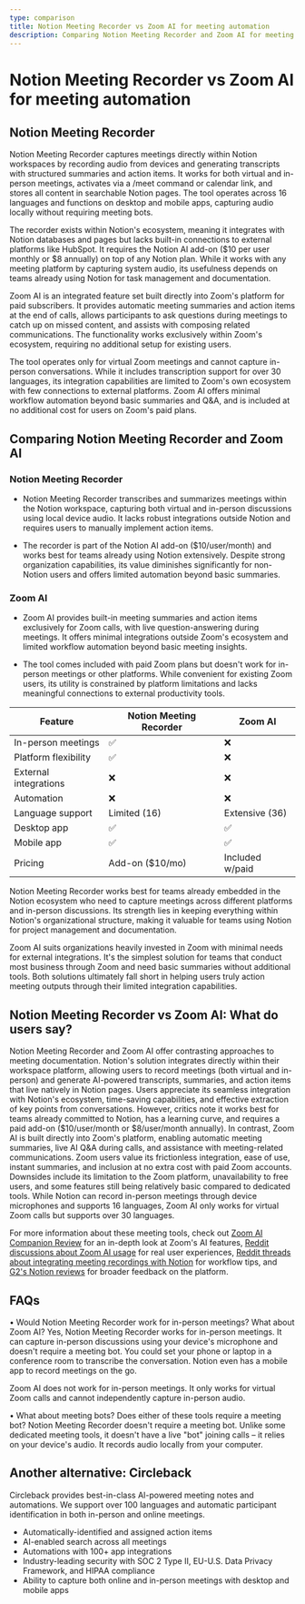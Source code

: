 ```yaml
---
type: comparison
title: Notion Meeting Recorder vs Zoom AI for meeting automation
description: Comparing Notion Meeting Recorder and Zoom AI for meeting documentation, transcription, and action item tracking, including features, pricing, and user experience.
---
```


# Notion Meeting Recorder vs Zoom AI for meeting automation

## Notion Meeting Recorder

Notion Meeting Recorder captures meetings directly within Notion workspaces by recording audio from devices and generating transcripts with structured summaries and action items. It works for both virtual and in-person meetings, activates via a /meet command or calendar link, and stores all content in searchable Notion pages. The tool operates across 16 languages and functions on desktop and mobile apps, capturing audio locally without requiring meeting bots.

The recorder exists within Notion's ecosystem, meaning it integrates with Notion databases and pages but lacks built-in connections to external platforms like HubSpot. It requires the Notion AI add-on ($10 per user monthly or $8 annually) on top of any Notion plan. While it works with any meeting platform by capturing system audio, its usefulness depends on teams already using Notion for task management and documentation.

Zoom AI is an integrated feature set built directly into Zoom's platform for paid subscribers. It provides automatic meeting summaries and action items at the end of calls, allows participants to ask questions during meetings to catch up on missed content, and assists with composing related communications. The functionality works exclusively within Zoom's ecosystem, requiring no additional setup for existing users.

The tool operates only for virtual Zoom meetings and cannot capture in-person conversations. While it includes transcription support for over 30 languages, its integration capabilities are limited to Zoom's own ecosystem with few connections to external platforms. Zoom AI offers minimal workflow automation beyond basic summaries and Q&A, and is included at no additional cost for users on Zoom's paid plans.

## Comparing Notion Meeting Recorder and Zoom AI

### Notion Meeting Recorder

* Notion Meeting Recorder transcribes and summarizes meetings within the Notion workspace, capturing both virtual and in-person discussions using local device audio. It lacks robust integrations outside Notion and requires users to manually implement action items.

* The recorder is part of the Notion AI add-on ($10/user/month) and works best for teams already using Notion extensively. Despite strong organization capabilities, its value diminishes significantly for non-Notion users and offers limited automation beyond basic summaries.

### Zoom AI

* Zoom AI provides built-in meeting summaries and action items exclusively for Zoom calls, with live question-answering during meetings. It offers minimal integrations outside Zoom's ecosystem and limited workflow automation beyond basic meeting insights.

* The tool comes included with paid Zoom plans but doesn't work for in-person meetings or other platforms. While convenient for existing Zoom users, its utility is constrained by platform limitations and lacks meaningful connections to external productivity tools.

| Feature | Notion Meeting Recorder | Zoom AI |
|---------|-------------------------|---------|
| In-person meetings | ✅ | ❌ |
| Platform flexibility | ✅ | ❌ |
| External integrations | ❌ | ❌ |
| Automation | ❌ | ❌ |
| Language support | Limited (16) | Extensive (36) |
| Desktop app | ✅ | ✅ |
| Mobile app | ✅ | ✅ |
| Pricing | Add-on ($10/mo) | Included w/paid |

Notion Meeting Recorder works best for teams already embedded in the Notion ecosystem who need to capture meetings across different platforms and in-person discussions. Its strength lies in keeping everything within Notion's organizational structure, making it valuable for teams using Notion for project management and documentation.

Zoom AI suits organizations heavily invested in Zoom with minimal needs for external integrations. It's the simplest solution for teams that conduct most business through Zoom and need basic summaries without additional tools. Both solutions ultimately fall short in helping users truly action meeting outputs through their limited integration capabilities.

## Notion Meeting Recorder vs Zoom AI: What do users say?

Notion Meeting Recorder and Zoom AI offer contrasting approaches to meeting documentation. Notion's solution integrates directly within their workspace platform, allowing users to record meetings (both virtual and in-person) and generate AI-powered transcripts, summaries, and action items that live natively in Notion pages. Users appreciate its seamless integration with Notion's ecosystem, time-saving capabilities, and effective extraction of key points from conversations. However, critics note it works best for teams already committed to Notion, has a learning curve, and requires a paid add-on ($10/user/month or $8/user/month annually). In contrast, Zoom AI is built directly into Zoom's platform, enabling automatic meeting summaries, live AI Q&A during calls, and assistance with meeting-related communications. Zoom users value its frictionless integration, ease of use, instant summaries, and inclusion at no extra cost with paid Zoom accounts. Downsides include its limitation to the Zoom platform, unavailability to free users, and some features still being relatively basic compared to dedicated tools. While Notion can record in-person meetings through device microphones and supports 16 languages, Zoom AI only works for virtual Zoom calls but supports over 30 languages.

For more information about these meeting tools, check out [Zoom AI Companion Review](https://www.meetjamie.ai/blog/zoom-ai-companion-review) for an in-depth look at Zoom's AI features, [Reddit discussions about Zoom AI usage](https://www.reddit.com/r/Zoom/comments/1g29cog/using_zooms_ai_companion_to_record_and_summarize/) for real user experiences, [Reddit threads about integrating meeting recordings with Notion](https://www.reddit.com/r/Notion/comments/1fo9sep/best_meeting_recordingtranscribing_to_post_to/) for workflow tips, and [G2's Notion reviews](https://www.g2.com/products/notion/reviews) for broader feedback on the platform.

## FAQs 
• Would Notion Meeting Recorder work for in-person meetings? What about Zoom AI?
Yes, Notion Meeting Recorder works for in-person meetings. It can capture in-person discussions using your device's microphone and doesn't require a meeting bot. You could set your phone or laptop in a conference room to transcribe the conversation. Notion even has a mobile app to record meetings on the go.

Zoom AI does not work for in-person meetings. It only works for virtual Zoom calls and cannot independently capture in-person audio.

• What about meeting bots? Does either of these tools require a meeting bot?
Notion Meeting Recorder doesn't require a meeting bot. Unlike some dedicated meeting tools, it doesn't have a live "bot" joining calls – it relies on your device's audio. It records audio locally from your computer.

## Another alternative: Circleback
Circleback provides best-in-class AI-powered meeting notes and automations. We support over 100 languages and automatic participant identification in both in-person and online meetings.
* Automatically-identified and assigned action items
* AI-enabled search across all meetings
* Automations with 100+ app integrations
* Industry-leading security with SOC 2 Type II, EU-U.S. Data Privacy Framework, and HIPAA compliance
* Ability to capture both online and in-person meetings with desktop and mobile apps
